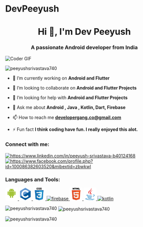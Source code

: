 # DevPeeyush
<h1 align="center">Hi 👋, I'm Dev Peeyush</h1>
<h3 align="center">A passionate Android developer from India</h3>
<img alt="Coder GIF" height=250 width=350 src="https://cdn.dribbble.com/users/730703/screenshots/6581243/avento.gif"/>
<p align="left"> <img src="https://komarev.com/ghpvc/?username=peeyushsrivastava740&label=Profile%20views&color=0e75b6&style=flat" alt="peeyushsrivastava740" /> </p>

- 🔭 I’m currently working on **Android and Flutter**

- 👯 I’m looking to collaborate on **Android and Flutter Projects**

- 🤝 I’m looking for help with **Android and Flutter Projects**

- 💬 Ask me about **Android , Java , Kotlin, Dart, Firebase**

- 📫 How to reach me **developergang.co@gmail.com**

- ⚡ Fun fact **I think coding have fun. I really enjoyed this alot.**

<h3 align="left">Connect with me:</h3>
<p align="left">
<a href="https://linkedin.com/in/https://www.linkedin.com/in/peeyush-srivastava-b40124168" target="blank"><img align="center" src="https://raw.githubusercontent.com/rahuldkjain/github-profile-readme-generator/master/src/images/icons/Social/linked-in-alt.svg" alt="https://www.linkedin.com/in/peeyush-srivastava-b40124168" height="30" width="40" /></a>
<a href="https://fb.com/https://www.facebook.com/profile.php?id=100086382603520&mibextid=zbwkwl" target="blank"><img align="center" src="https://raw.githubusercontent.com/rahuldkjain/github-profile-readme-generator/master/src/images/icons/Social/facebook.svg" alt="https://www.facebook.com/profile.php?id=100086382603520&mibextid=zbwkwl" height="30" width="40" /></a>
</p>

<h3 align="left">Languages and Tools:</h3>
<p align="left"> <a href="https://developer.android.com" target="_blank" rel="noreferrer"> <img src="https://raw.githubusercontent.com/devicons/devicon/master/icons/android/android-original-wordmark.svg" alt="android" width="40" height="40"/> </a> <a href="https://www.cprogramming.com/" target="_blank" rel="noreferrer"> <img src="https://raw.githubusercontent.com/devicons/devicon/master/icons/c/c-original.svg" alt="c" width="40" height="40"/> </a> <a href="https://www.w3schools.com/css/" target="_blank" rel="noreferrer"> <img src="https://raw.githubusercontent.com/devicons/devicon/master/icons/css3/css3-original-wordmark.svg" alt="css3" width="40" height="40"/> </a> <a href="https://firebase.google.com/" target="_blank" rel="noreferrer"> <img src="https://www.vectorlogo.zone/logos/firebase/firebase-icon.svg" alt="firebase" width="40" height="40"/> </a> <a href="https://www.w3.org/html/" target="_blank" rel="noreferrer"> <img src="https://raw.githubusercontent.com/devicons/devicon/master/icons/html5/html5-original-wordmark.svg" alt="html5" width="40" height="40"/> </a> <a href="https://www.java.com" target="_blank" rel="noreferrer"> <img src="https://raw.githubusercontent.com/devicons/devicon/master/icons/java/java-original.svg" alt="java" width="40" height="40"/> </a> <a href="https://kotlinlang.org" target="_blank" rel="noreferrer"> <img src="https://www.vectorlogo.zone/logos/kotlinlang/kotlinlang-icon.svg" alt="kotlin" width="40" height="40"/> </a> </p>

<p><img align="left" src="https://github-readme-stats.vercel.app/api/top-langs?username=peeyushsrivastava740&show_icons=true&locale=en&layout=compact" alt="peeyushsrivastava740" /></p>

<p>&nbsp;<img align="center" src="https://github-readme-stats.vercel.app/api?username=peeyushsrivastava740&show_icons=true&locale=en" alt="peeyushsrivastava740" /></p>

<p><img align="center" src="https://github-readme-streak-stats.herokuapp.com/?user=peeyushsrivastava740&" alt="peeyushsrivastava740" /></p>
